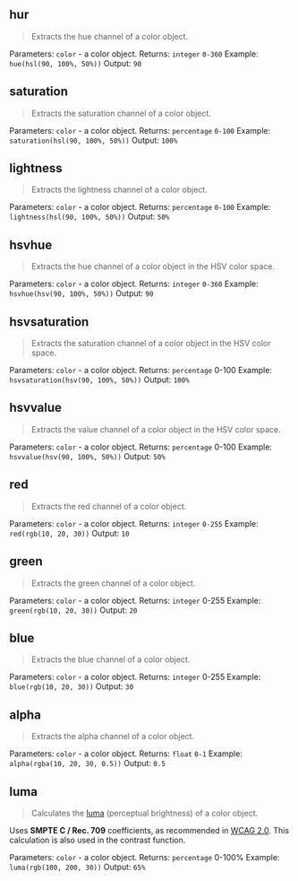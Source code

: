 <a id="hue"></a>
## hur

> Extracts the hue channel of a color object.

Parameters: `color` - a color object.
Returns: `integer` `0-360`
Example: `hue(hsl(90, 100%, 50%))`
Output: `90`


<a id="saturation"></a>
## saturation

> Extracts the saturation channel of a color object.

Parameters: `color` - a color object.
Returns: `percentage` `0-100`
Example: `saturation(hsl(90, 100%, 50%))`
Output: `100%`


<a id="lightness"></a>
## lightness

> Extracts the lightness channel of a color object.

Parameters: `color` - a color object.
Returns: `percentage` `0-100`
Example: `lightness(hsl(90, 100%, 50%))`
Output: `50%`


<a id="hsvhue"></a>
## hsvhue

> Extracts the hue channel of a color object in the HSV color space.

Parameters: `color` - a color object.
Returns: `integer` `0-360`
Example: `hsvhue(hsv(90, 100%, 50%))`
Output: `90`


<a id="hsvsaturation"></a>
## hsvsaturation

> Extracts the saturation channel of a color object in the HSV color space.

Parameters: `color` - a color object.
Returns: `percentage` 0-100
Example: `hsvsaturation(hsv(90, 100%, 50%))`
Output: `100%`


<a id="hsvvalue"></a>
## hsvvalue

> Extracts the value channel of a color object in the HSV color space.

Parameters: `color` - a color object.
Returns: `percentage` 0-100
Example: `hsvvalue(hsv(90, 100%, 50%))`
Output: `50%`


<a id="red"></a>
## red

> Extracts the red channel of a color object.

Parameters: `color` - a color object.
Returns: `integer` `0-255`
Example: `red(rgb(10, 20, 30))`
Output: `10`


<a id="green"></a>
## green

> Extracts the green channel of a color object.

Parameters: `color` - a color object.
Returns: `integer` 0-255
Example: `green(rgb(10, 20, 30))`
Output: `20`


<a id="blue"></a>
## blue

> Extracts the blue channel of a color object.

Parameters: `color` - a color object.
Returns: `integer` 0-255
Example: `blue(rgb(10, 20, 30))`
Output: `30`


<a id="alpha"></a>
## alpha

> Extracts the alpha channel of a color object.

Parameters: `color` - a color object.
Returns: `float` `0-1`
Example: `alpha(rgba(10, 20, 30, 0.5))`
Output: `0.5`


<a id="luma"></a>
## luma

> Calculates the [luma](http://en.wikipedia.org/wiki/Luma_(video)) (perceptual brightness) of a color object.

Uses **SMPTE C / Rec. 709** coefficients, as recommended in [WCAG 2.0](http://www.w3.org/TR/2008/REC-WCAG20-20081211/#relativeluminancedef). This calculation is also used in the contrast function.

Parameters: `color` - a color object.
Returns: `percentage` 0-100%
Example: `luma(rgb(100, 200, 30))`
Output: `65%`
